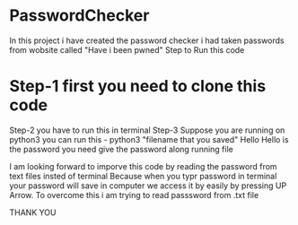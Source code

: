 # PasswordChecker
In this project i have created the password checker i had taken passwords from wobsite called "Have i been pwned" 
Step to Run this code 
# Step-1 first you need to clone this code 
Step-2 you have to run this in terminal 
Step-3 Suppose you are running on python3 
     you can run this -  python3 "filename that you saved" Hello 
          Hello is the password you need give the password along running file
          
I am looking forward to imporve this code by reading the password from text files insted of terminal
Because when you typr password in terminal your password will save in computer we access it by easily by pressing UP Arrow. To overcome this i am trying to read passsword from .txt file 

THANK YOU
